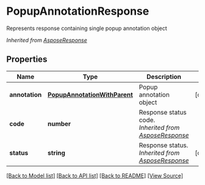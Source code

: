 ﻿# PopupAnnotationResponse
Represents response containing single popup annotation object

*Inherited from [AsposeResponse](AsposeResponse.md)*
## Properties
Name | Type | Description | Notes
------------ | ------------- | ------------- | -------------
**annotation** | [**PopupAnnotationWithParent**](PopupAnnotationWithParent.md) | Popup annotation object | [optional]
**code** | **number** | Response status code.<br />*Inherited from [AsposeResponse](AsposeResponse.md)* | 
**status** | **string** | Response status.<br />*Inherited from [AsposeResponse](AsposeResponse.md)* | [optional]

[[Back to Model list]](../README.md#documentation-for-models) [[Back to API list]](../README.md#documentation-for-api-endpoints) [[Back to README]](../README.md) [[View Source]](../src/models/popupAnnotationResponse.ts)

